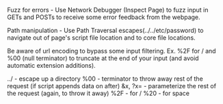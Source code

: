 Fuzz for errors - Use Network Debugger (Inspect Page) to fuzz input in GETs and POSTs to receive some error feedback from the webpage.

Path manipulation - Use Path Traversal escapes(../../etc/password) to navigate out of page's script file location and to core file locations.

Be aware of url encoding to bypass some input filtering. Ex. %2F for / and %00 (null terminator) to truncate at the end of your input (and avoid automatic extension additions).

../ - escape up a directory
%00 - terminator to throw away rest of the request (if script appends data on after)
&x, ?x= - parameterize the rest of the request (again, to throw it away) 
%2F - for /
%20 - for space